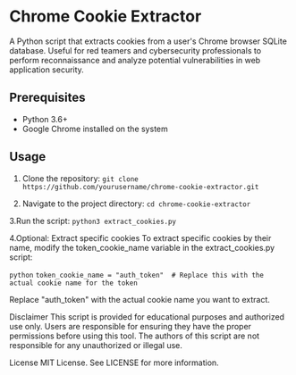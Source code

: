 # Chrome Cookie Extractor

A Python script that extracts cookies from a user's Chrome browser SQLite database. Useful for red teamers and cybersecurity professionals to perform reconnaissance and analyze potential vulnerabilities in web application security.

## Prerequisites

- Python 3.6+
- Google Chrome installed on the system

## Usage

1. Clone the repository:
```git clone https://github.com/yourusername/chrome-cookie-extractor.git```

2. Navigate to the project directory:
```cd chrome-cookie-extractor```

3.Run the script:
```python3 extract_cookies.py```

4.Optional: Extract specific cookies
To extract specific cookies by their name, modify the token_cookie_name variable in the extract_cookies.py script:

```python```
```token_cookie_name = "auth_token"  # Replace this with the actual cookie name for the token```
  
  Replace "auth_token" with the actual cookie name you want to extract.

Disclaimer
This script is provided for educational purposes and authorized use only. Users are responsible for ensuring they have the proper permissions before using this tool. The authors of this script are not responsible for any unauthorized or illegal use.

License
MIT License. See LICENSE for more information.
